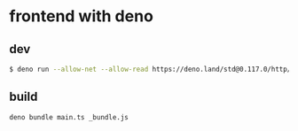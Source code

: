 # frontend with deno

## dev

```bash
$ deno run --allow-net --allow-read https://deno.land/std@0.117.0/http/file_server.ts web --port 7777
```

## build

```bash
deno bundle main.ts _bundle.js
```
